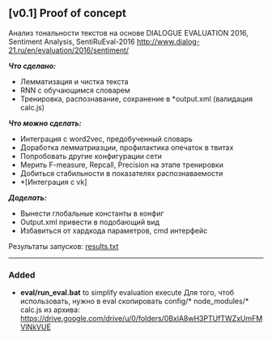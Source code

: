 [v0.1] Proof of concept
---

Анализ тональности текстов на основе DIALOGUE EVALUATION 2016,
Sentiment Analysis, SentiRuEval-2016
http://www.dialog-21.ru/en/evaluation/2016/sentiment/

***Что сделано:***
- Лемматизация и чистка текста
- RNN с обучающимся словарем
- Тренировка, распознавание, сохранение в *output.xml (валидация calc.js)

***Что можно сделать:***

- Интеграция с word2vec, предобученный словарь
- Доработка лемматриазции, профилактика опечаток в твитах
- Попробовать другие конфигурации сети
- Мерить F-measure, Repcall, Precision на этапе тренировки
- Добиться стабильности в показателях распознаваемости
- *[Интеграция с vk]

***Доделать:***
- Вынести глобальные константы в конфиг
- Output.xml привести в подобающий вид
- Избавиться от хардкода параметров, cmd интерфейс

Результаты запусков: [results.txt](results.txt)

---

### Added
- **eval/run_eval.bat** to simplify evaluation execute
  Для того, чтоб использовать, нужно в eval скопировать config/* node_modules/* calc.js
  из архива: https://drive.google.com/drive/u/0/folders/0BxlA8wH3PTUfTWZxUmFMVlNkVUE
